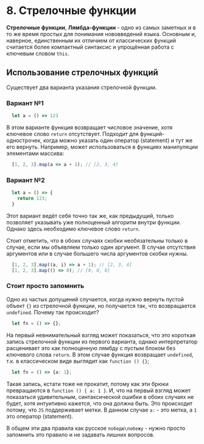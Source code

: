 # 8. Стрелочные функции

**Стрелочные функции**, **Лямбда-функции** - одно из самых заметных и в то же время простых для понимания нововведений языка. Основным и, наверное, единственным их отличием от классических функций считается более компактный синтаксис и упрощённая работа с ключевым словом `this`.

## Использование стрелочных функций
Существует два варианта указания стрелочной функции.

### Вариант №1
```typescript
  let a = () => 123
```
В этом варианте функция возвращает числовое значение, хотя ключевое слово `return` отсутствует. Подходит для функций-однострочек, когда можно указать один оператор (statement) и тут же его вернуть. Например, может использоваться в функциях манипуляции элементами массива:

```typescript
  [1, 2, 3].map(a => a + 1); // [2, 3, 4]
```

### Вариант №2
```typescript
  let a = () => {
    return 123;
  }
```
Этот вариант ведёт себя точно так же, как предыдущий, только позволяет указывать уже полноценный алгоритм внутри функции. Однако здесь необходимо ключевое слово `return`.

Стоит отметить, что в обоих случаях скобки необязательны только в случае, если мы объявляем только один аргумент. В случае отсутствия аргументов или в случае большего числа аргументов скобки нужны.

```typescript
  [1, 2, 3].map((a, i) => a + 1); // [2, 3, 4]
  [1, 2, 3].map(() => 0); // [0, 0, 0]
```

### Стоит просто запомнить
Одно из частых допущений случается, когда нужно вернуть пустой объект `{}` из стрелочной функции, но получается так, что возвращается `undefined`. Почему так происходит?

```typescript
  let fn = () => {};
```
На первый невнимательный взгляд может показаться, что это короткая запись стрелочной функции из первого варианта, однако интерпретатор расценивает это как полноценную лямбду с пустым блоком без ключевого слова `return`. В этом случае функция возвращает `undefined`, т.к. в классическом виде выглядит как `function () {}`;

```typescript
  let fn = () => {a: 1};
```

Такая запись, кстати тоже не прокатит, потому как эти брюки превращаются в `function () { a: 1 }`. И, что на первый взгляд может показаться удивительным, синтаксической ошибки в обоих случаях не будет, хотя интуитивно кажется, что она должна быть. Это происходит потому, что `JS` поддерживает метки. В данном случае `a:` - это метка, а `1` это оператор (statement).

В общем эти два правила как русское `победю\побежу` - нужно просто запомнить это правило и не задавать лишних вопросов.
